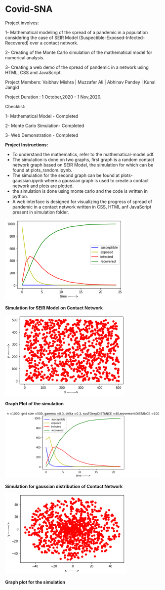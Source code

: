 # Covid-SNA
Project involves: 

1- Mathematical modeling of the spread of a pandemic in a population considering the case of SEIR Model (Suspectible-Exposed-Infected-Recovered) over a contact network. 

2- Creating of the Monte Carlo simulation of the mathematical model for numerical analysis. 

3- Creating a web demo of the spread of pandemic in a network using HTML, CSS and JavaScript. 

Project Members:
Vaibhav Mishra | Muzzafer Ali | Abhinav Pandey | Kunal Jangid

Project Duration : 1 October,2020 - 1 Nov,2020.

Checklist:

1- Mathematical Model - Completed

2- Monte Carlo Simulation-  Completed

3- Web Demonstration - Completed


**Project Instructions:**
* To understand the mathematics, refer to the mathematical-model.pdf.
* The simulation is done on two graphs, first graph is a random contact network graph based on SEIR Model, the simulation for which can be found at plots_random.ipynb. 
* The simulation for the second graph can be found at plots-gaussian.ipynb where a gaussian graph is used to create a contact network and plots are plotted.
* the simulation is done using monte carlo and the code is written in python.
* A web interface is designed for visualizing the progress of spread of pandemic in a contact network written in CSS, HTML anf JavaScript present in simulation folder.




![alt text](results/1.png?raw=true "Simulation for random distribution for SEIR Model")

**Simulation for SEIR Model on Contact Network**

![alt text](results/2.png "Simulation for random distribution for SEIR Model")

**Graph Plot of the simulation**

![alt text](results/3.png "Simulation for random distribution for SEIR Model")

**Simulation for gaussian distribution of Contact Network**

![alt text](results/download.png "Simulation for random distribution for SEIR Model")

**Graph plot for the simulation**
